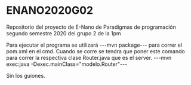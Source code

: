 # ENANO2020G02
Repositorio del proyecto de E-Nano de Paradigmas de programación segundo semestre 2020 del grupo 2 de la 1pm

Para ejecutar el programa se utilizará ---mvn package--- para correr el pom.xml en el cmd.
Cuando se corre se tendra que poner este comando para correr la respectiva clase Router.java que es el server.
 ---mvn exec:java -Dexec.mainClass="modelo.Router"---
 
 Sin los guiones.
